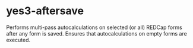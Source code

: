 # yes3-aftersave
Performs multi-pass autocalculations on selected (or all) REDCap forms after any form is saved. Ensures that autocalculations on empty forms are executed.
